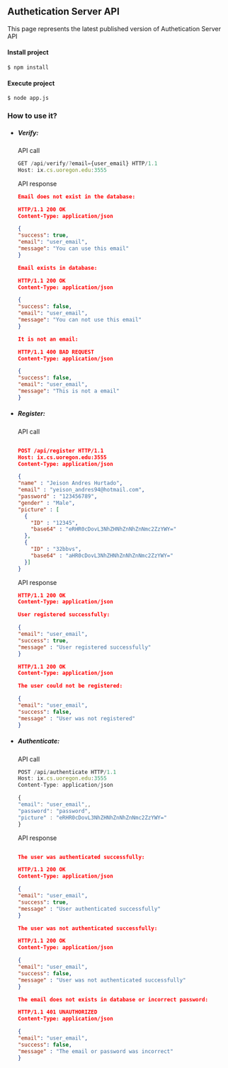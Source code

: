 ## Authetication Server API
This page represents the latest published version of Authetication Server API

#### Install project

```
$ npm install
```

#### Execute project
```
$ node app.js
```

### How to use it?

- ##### Verify:

    API call

    ```javascript
  GET /api/verify/?email={user_email} HTTP/1.1
  Host: ix.cs.uoregon.edu:3555
    ```

    API response

    ```json
  Email does not exist in the database:

  HTTP/1.1 200 OK
  Content-Type: application/json

  {
    "success": true,
    "email": "user_email",
    "message": "You can use this email"
  }
  
  Email exists in database:

  HTTP/1.1 200 OK
  Content-Type: application/json

  {
    "success": false,
    "email": "user_email",
    "message": "You can not use this email"
  }
  
  It is not an email:

  HTTP/1.1 400 BAD REQUEST
  Content-Type: application/json

  {
    "success": false,
    "email": "user_email",
    "message": "This is not a email"
  }
    ```

- ##### Register:

    API call
    ```json

  POST /api/register HTTP/1.1
  Host: ix.cs.uoregon.edu:3555
  Content-Type: application/json

  {
    "name" : "Jeison Andres Hurtado",
    "email" : "yeison_andres94@hotmail.com",
    "password" : "123456789",
    "gender" : "Male",
    "picture" : [
      {
        "ID" : "12345",
        "base64" : "eRHR0cDovL3NhZHNhZnNhZnNmc2ZzYWY="
      },
      {
        "ID" : "32bbvs",
        "base64" : "aHR0cDovL3NhZHNhZnNhZnNmc2ZzYWY="
      }]
  }
    ```
    API response

    ```json
  HTTP/1.1 200 OK
  Content-Type: application/json

  User registered successfully:

  {
    "email": "user_email",
    "success": true,
    "message" : "User registered successfully"
  }

  HTTP/1.1 200 OK
  Content-Type: application/json

  The user could not be registered:

  {
    "email": "user_email",
    "success": false,
    "message" : "User was not registered"
  }
    ```

- ##### Authenticate:

    API call
    ```javascript
  POST /api/authenticate HTTP/1.1
  Host: ix.cs.uoregon.edu:3555
  Content-Type: application/json

  {
    "email": "user_email",,
    "password": "password",
    "picture" : "eRHR0cDovL3NhZHNhZnNhZnNmc2ZzYWY="
  }
    ```

    API response
    ```json
    
  The user was authenticated successfully:
  
  HTTP/1.1 200 OK
  Content-Type: application/json

  {
    "email": "user_email",
    "success": true,
    "message" : "User authenticated successfully"
  }

  The user was not authenticated successfully:
  
  HTTP/1.1 200 OK
  Content-Type: application/json

  {
    "email": "user_email",
    "success": false,
    "message" : "User was not authenticated successfully"
  }

  The email does not exists in database or incorrect password:
  
  HTTP/1.1 401 UNAUTHORIZED
  Content-Type: application/json

  {
    "email": "user_email",
    "success": false,
    "message" : "The email or password was incorrect"
  }
    ```
